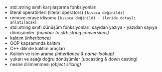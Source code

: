 - std::string sınıfı karşılaştırma fonksiyonları
- literal operatörleri (literal operators) `[kısaca değinildi]`
- remove-erase idiyomu `[kısaca değinildi - ileride detaylı anlatılacak]`
- std::string sınıfı dünüşüm fonksiyonları. sayıdan yazıya - yazıdan sayıya dönüşümler. _(number to std::string conversions)_
- kalıtım _(inheritance)_
- OOP kapsamında kalıtım
- C++ dilinde kalıtım araçları
- Kalıtım ve isim arama _(inheritance & name-lookup)_
- yukarı ve aşağı doğru dönüşümler (upcasting & down casting)
- nesne dilimlenmesi _(object slicing)_
